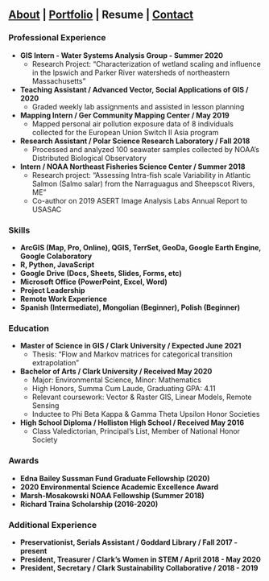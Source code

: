 ## [About](./README.md) | [Portfolio](./portfolio.md) | Resume | [Contact](./contact.md)

### Professional Experience
* **GIS Intern - Water Systems Analysis Group - Summer 2020** 
  + Research Project: “Characterization of wetland scaling and influence in the Ipswich and Parker River watersheds of northeastern Massachusetts”
* **Teaching Assistant / Advanced Vector, Social Applications of GIS / 2020**
  + Graded weekly lab assignments and assisted in lesson planning
* **Mapping Intern / Ger Community Mapping Center / May 2019**
  + Mapped personal air pollution exposure data of 8 individuals collected for the European Union Switch II Asia program
* **Research Assistant / Polar Science Research Laboratory / Fall 2018**
  + Processed and analyzed 100 seawater samples collected by NOAA’s Distributed Biological Observatory
* **Intern / NOAA Northeast Fisheries Science Center / Summer 2018**
  + Research project: “Assessing Intra-fish scale Variability in Atlantic Salmon (Salmo salar) from the Narraguagus and Sheepscot Rivers, ME”
  + Co-author on 2019 ASERT Image Analysis Labs Annual Report to USASAC

### Skills
* **ArcGIS (Map, Pro, Online), QGIS, TerrSet, GeoDa, Google Earth Engine, Google Colaboratory**
* **R, Python, JavaScript**
* **Google Drive (Docs, Sheets, Slides, Forms, etc)**
* **Microsoft Office (PowerPoint, Excel, Word)**
* **Project Leadership**
* **Remote Work Experience**
* **Spanish (Intermediate), Mongolian (Beginner), Polish (Beginner)**

### Education
* **Master of Science in GIS / Clark University / Expected June 2021**
  + Thesis: “Flow and Markov matrices for categorical transition extrapolation”
* **Bachelor of Arts / Clark University / Received May 2020**
  + Major: Environmental Science, Minor: Mathematics
  + High Honors, Summa Cum Laude, Graduating GPA: 4.11
  + Relevant coursework: Vector & Raster GIS, Linear Models, Remote Sensing
  + Inductee to Phi Beta Kappa & Gamma Theta Upsilon Honor Societies
* **High School Diploma / Holliston High School / Received May 2016**
  + Class Valedictorian, Principal’s List, Member of National Honor Society

### Awards
* **Edna Bailey Sussman Fund Graduate Fellowship (2020)**
* **2020 Environmental Science Academic Excellence Award**
* **Marsh-Mosakowski NOAA Fellowship (Summer 2018)**
* **Richard Traina Scholarship (2016-2020)**

### Additional Experience
* **Preservationist, Serials Assistant / Goddard Library / Fall 2017 - present**
* **President, Treasurer / Clark’s Women in STEM / April 2018 - May 2020**
* **President, Secretary / Clark Sustainability Collaborative / 2018 - 2019**
